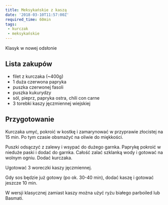 ```yaml
---
title: Meksykańskie z kaszą
date: '2018-03-10T11:57:00Z'
required_time: 60min
tags:
 - kurczak
 - meksykańskie
---
```


Klasyk w nowej odsłonie

<!---- splitter ---->

## Lista zakupów

- filet z kurczaka (~400g)
- 1 duża czerwona papryka
- puszka czerwonej fasoli
- puszka kukurydzy
- sól, pieprz, papryka ostra, chili con carne
- 3 torebki kaszy jęczmiennej wiejskiej

<!---- splitter ---->

## Przygotowanie

Kurczaka umyć, pokroić w kostkę i zamarynować w przyprawie złocistej na 15 min. Po tym czasie obsmażyć na oliwie do miękkości.

Puszki odsączyć z zalewy i wsypać do dużego garnka.
Paprykę pokroić w nieduże paski i dodać do garnka.
Całość zalać szklanką wody i gotować na wolnym ogniu.
Dodać kurczaka.

Ugotować 3 woreczki kaszy jęczmiennej.

Gdy sos będzie już gotowy (po ok. 30-40 min), dodać kaszę i gotować jeszcze 10 min.

W wersji klasycznej zamiast kaszy można użyć ryżu białego parboiled lub Basmati.

